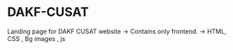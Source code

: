 # DAKF-CUSAT
Landing page for DAKF CUSAT website
-> Contains only frontend.
-> HTML, CSS , Bg images , js
